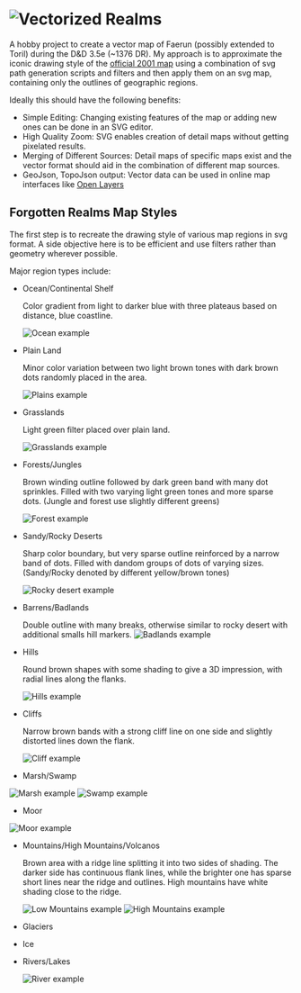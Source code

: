 # ![Vectorized Realms](images/vec-realms.svg)

A hobby project to create a vector map of Faerun (possibly extended to Toril) during the D&D 3.5e (~1376 DR).
My approach is to approximate the iconic drawing style of the [official 2001 map](http://web.archive.org/web/20160816135344/http://archive.wizards.com/dnd/images/wd_maps/FRposterLarge_150.jpg) using a combination of svg path generation scripts and filters and then apply them on an svg map, containing only the outlines of geographic regions.

Ideally this should have the following benefits:
* Simple Editing: Changing existing features of the map or adding new ones can be done in an SVG editor.
* High Quality Zoom: SVG enables creation of detail maps without getting pixelated results.
* Merging of Different Sources: Detail maps of specific maps exist and the vector format should aid in the combination of different map sources.
* GeoJson, TopoJson output: Vector data can be used in online map interfaces like [Open Layers](https://openlayers.org/)

## Forgotten Realms Map Styles

The first step is to recreate the drawing style of various map regions in svg format. A side objective here is to be efficient and use filters rather than geometry wherever possible. 

Major region types include:
* Ocean/Continental Shelf

  Color gradient from light to darker blue with three plateaus based on distance, blue coastline.

  ![Ocean example](images/010-ocean.PNG)

* Plain Land

  Minor color variation between two light brown tones with dark brown dots randomly placed in the area.

  ![Plains example](images/020-plains.PNG)

* Grasslands

  Light green filter placed over plain land.

  ![Grasslands example](images/030-grasslands.PNG)

* Forests/Jungles

  Brown winding outline followed by dark green band with many dot sprinkles. Filled with two varying light green tones and more sparse dots. (Jungle and forest use slightly different greens)

  ![Forest example](images/040-forest.PNG)

* Sandy/Rocky Deserts

  Sharp color boundary, but very sparse outline reinforced by a narrow band of dots. Filled with dandom groups of dots of varying sizes. (Sandy/Rocky denoted by different yellow/brown tones)

  ![Rocky desert example](images/070-desert-rocky.PNG)

* Barrens/Badlands

  Double outline with many breaks, otherwise similar to rocky desert with additional smalls hill markers.
  ![Badlands example](images/080-badlands.PNG)

* Hills

  Round brown shapes with some shading to give a 3D impression, with radial lines along the flanks.

  ![Hills example](images/090-hills.PNG)

* Cliffs

  Narrow brown bands with a strong cliff line on one side and slightly distorted lines down the flank.

  ![Cliff example](images/100-cliff.PNG)

* Marsh/Swamp

![Marsh example](images/110-marsh.PNG)
![Swamp example](images/120-swamp.PNG)

* Moor

![Moor example](images/130-moor.PNG)

* Mountains/High Mountains/Volcanos

  Brown area with a ridge line splitting it into two sides of shading. The darker side has continuous flank lines, while the brighter one has sparse short lines near the ridge and outlines.
  High mountains have white shading close to the ridge.

  ![Low Mountains example](images/140-mountain-high.PNG)
  ![High Mountains example](images/150-mountain-high.PNG)

* Glaciers

* Ice

* Rivers/Lakes

  ![River example](images/190-river.PNG)


